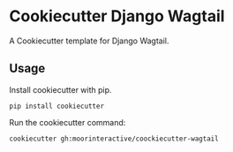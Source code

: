 # Cookiecutter Django Wagtail

A Cookiecutter template for Django Wagtail.

## Usage

Install cookiecutter with pip.

    pip install cookiecutter

Run the cookiecutter command:

    cookiecutter gh:moorinteractive/coockiecutter-wagtail
